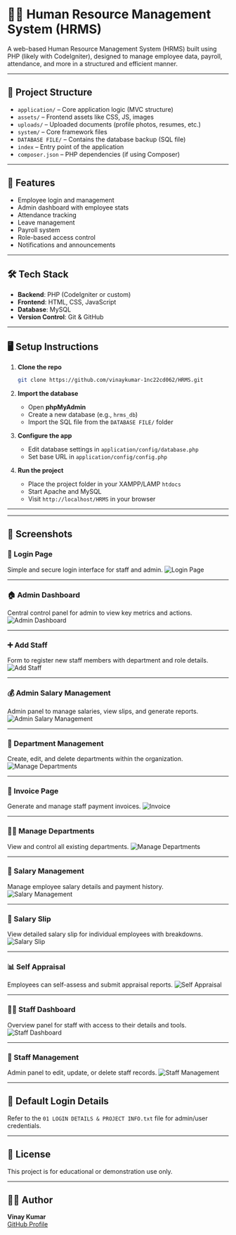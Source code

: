 # 🧑‍💼 Human Resource Management System (HRMS)

A web-based Human Resource Management System (HRMS) built using PHP (likely with CodeIgniter), designed to manage employee data, payroll, attendance, and more in a structured and efficient manner.

---

## 📂 Project Structure

- `application/` – Core application logic (MVC structure)
- `assets/` – Frontend assets like CSS, JS, images
- `uploads/` – Uploaded documents (profile photos, resumes, etc.)
- `system/` – Core framework files
- `DATABASE FILE/` – Contains the database backup (SQL file)
- `index` – Entry point of the application
- `composer.json` – PHP dependencies (if using Composer)

---

## 🚀 Features

- Employee login and management
- Admin dashboard with employee stats
- Attendance tracking
- Leave management
- Payroll system
- Role-based access control
- Notifications and announcements

---

## 🛠️ Tech Stack

- **Backend**: PHP (CodeIgniter or custom)
- **Frontend**: HTML, CSS, JavaScript
- **Database**: MySQL
- **Version Control**: Git & GitHub

---

## 🖥️ Setup Instructions

1. **Clone the repo**  
   ```bash
   git clone https://github.com/vinaykumar-1nc22cd062/HRMS.git
   ```

2. **Import the database**
   - Open **phpMyAdmin**
   - Create a new database (e.g., `hrms_db`)
   - Import the SQL file from the `DATABASE FILE/` folder

3. **Configure the app**
   - Edit database settings in `application/config/database.php`
   - Set base URL in `application/config/config.php`

4. **Run the project**
   - Place the project folder in your XAMPP/LAMP `htdocs`
   - Start Apache and MySQL
   - Visit `http://localhost/HRMS` in your browser

---

---

## 📸 Screenshots

### 🔐 Login Page
Simple and secure login interface for staff and admin.
![Login Page](screenshots/login-page.png)

---

### 🏠 Admin Dashboard
Central control panel for admin to view key metrics and actions.
![Admin Dashboard](screenshots/admin-dashboard.png)

---

### ➕ Add Staff
Form to register new staff members with department and role details.
![Add Staff](screenshots/add-staff.png)

---

### 💰 Admin Salary Management
Admin panel to manage salaries, view slips, and generate reports.
![Admin Salary Management](screenshots/admin-salary-man.png)

---

### 🏢 Department Management
Create, edit, and delete departments within the organization.
![Manage Departments](screenshots/department-man.png)

---

### 📄 Invoice Page
Generate and manage staff payment invoices.
![Invoice](screenshots/invoice.png)

---

### 🧑‍💼 Manage Departments
View and control all existing departments.
![Manage Departments](screenshots/manage-departments.png)

---

### 💼 Salary Management
Manage employee salary details and payment history.
![Salary Management](screenshots/salary-man.png)

---

### 📑 Salary Slip
View detailed salary slip for individual employees with breakdowns.
![Salary Slip](screenshots/salary-slip.png)

---

### 📊 Self Appraisal
Employees can self-assess and submit appraisal reports.
![Self Appraisal](screenshots/self-appraisal.png)

---

### 👨‍💻 Staff Dashboard
Overview panel for staff with access to their details and tools.
![Staff Dashboard](screenshots/staff-dash.png)

---

### 👥 Staff Management
Admin panel to edit, update, or delete staff records.
![Staff Management](screenshots/staff-management.png)

---


## 🔐 Default Login Details

Refer to the `01 LOGIN DETAILS & PROJECT INFO.txt` file for admin/user credentials.

---

## 📄 License

This project is for educational or demonstration use only.

---

## 🙋‍♂️ Author

**Vinay Kumar**  
[GitHub Profile](https://github.com/vinaykumar-1nc22cd062)
